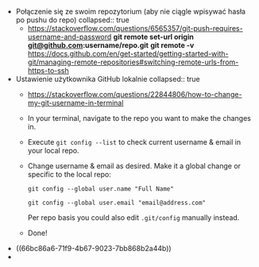 - Połączenie się ze swoim repozytorium (aby nie ciągle wpisywać hasła po pushu do repo)
  collapsed:: true
	- https://stackoverflow.com/questions/6565357/git-push-requires-username-and-password
	  **git remote set-url origin git@github.com:username/repo.git**
	  **git remote -v**
	  https://docs.github.com/en/get-started/getting-started-with-git/managing-remote-repositories#switching-remote-urls-from-https-to-ssh
- Ustawienie użytkownika GitHub lokalnie
  collapsed:: true
	- https://stackoverflow.com/questions/22844806/how-to-change-my-git-username-in-terminal
	- In your terminal, navigate to the repo you want to make the changes in.
	- Execute `git config --list` to check current username & email in your local repo.
	- Change username & email as desired. Make it a global change or specific to the local repo: 
	  
	  `git config --global user.name "Full Name"`
	  
	  `git config --global user.email "email@address.com"`
	  
	  Per repo basis you could also edit `.git/config` manually instead.
	- Done!
- ((66bc86a6-71f9-4b67-9023-7bb868b2a44b))
-